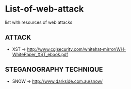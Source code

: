 # List-of-web-attack
list with resources of web attacks

## ATTACK
- XST -> http://www.cgisecurity.com/whitehat-mirror/WH-WhitePaper_XST_ebook.pdf

## STEGANOGRAPHY TECHNIQUE 
- SNOW -> http://www.darkside.com.au/snow/
